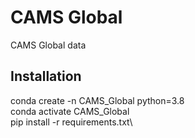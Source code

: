 # CAMS Global
CAMS Global data

## Installation
conda create -n CAMS_Global python=3.8\
conda activate CAMS_Global\
pip install -r requirements.txt\

